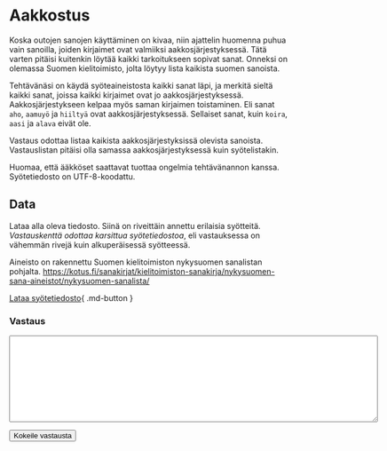 # Aakkostus

Koska outojen sanojen käyttäminen on kivaa, niin ajattelin huomenna puhua vain sanoilla, joiden kirjaimet ovat valmiiksi aakkosjärjestyksessä. Tätä varten pitäisi kuitenkin löytää kaikki tarkoitukseen sopivat sanat. Onneksi on olemassa Suomen kielitoimisto, jolta löytyy lista kaikista suomen sanoista.

Tehtävänäsi on käydä syöteaineistosta kaikki sanat läpi, ja merkitä sieltä kaikki sanat, joissa kaikki kirjaimet ovat jo aakkosjärjestyksessä. Aakkosjärjestykseen kelpaa myös saman kirjaimen toistaminen. Eli sanat `aho`, `aamuyö` ja `hiiltyä` ovat aakkosjärjestyksessä. Sellaiset sanat, kuin `koira`, `aasi` ja `alava` eivät ole.

Vastaus odottaa listaa kaikista aakkosjärjestyksissä olevista sanoista. Vastauslistan pitäisi olla samassa aakkosjärjestyksessä kuin syötelistakin.

Huomaa, että ääkköset saattavat tuottaa ongelmia tehtävänannon kanssa. Syötetiedosto on UTF-8-koodattu.



## Data

Lataa alla oleva tiedosto. Siinä on riveittäin annettu erilaisia syötteitä. *Vastauskenttä odottaa karsittua syötetiedostoa*, eli vastauksessa on vähemmän rivejä kuin alkuperäisessä syötteessä.

Aineisto on rakennettu Suomen kielitoimiston nykysuomen sanalistan pohjalta. https://kotus.fi/sanakirjat/kielitoimiston-sanakirja/nykysuomen-sana-aineistot/nykysuomen-sanalista/

[Lataa syötetiedosto](../syotteet/aakkostus_input.txt){ .md-button }


### Vastaus

<textarea rows="10" cols="80" id="tulos"></textarea>
<button class="md-button md-button--primary" id="submit_button">Kokeile vastausta</button>
<div style="display: none;" id="vastaustiedosto">../../syotteet/aakkostus_output.txt</div>
<div style="display: none;" id="tehtavatiedosto">../../syotteet/aakkostus_input.txt</div>
<div style="text_color: red" id="virhelista"></div>